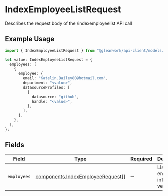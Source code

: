 # IndexEmployeeListRequest

Describes the request body of the /indexemployeelist API call

## Example Usage

```typescript
import { IndexEmployeeListRequest } from "@gleanwork/api-client/models/components";

let value: IndexEmployeeListRequest = {
  employees: [
    {
      employee: {
        email: "Katelin.Bailey80@hotmail.com",
        department: "<value>",
        datasourceProfiles: [
          {
            datasource: "github",
            handle: "<value>",
          },
        ],
      },
    },
  ],
};
```

## Fields

| Field                                                                                | Type                                                                                 | Required                                                                             | Description                                                                          |
| ------------------------------------------------------------------------------------ | ------------------------------------------------------------------------------------ | ------------------------------------------------------------------------------------ | ------------------------------------------------------------------------------------ |
| `employees`                                                                          | [components.IndexEmployeeRequest](../../models/components/indexemployeerequest.md)[] | :heavy_minus_sign:                                                                   | List of employee info and version.                                                   |
